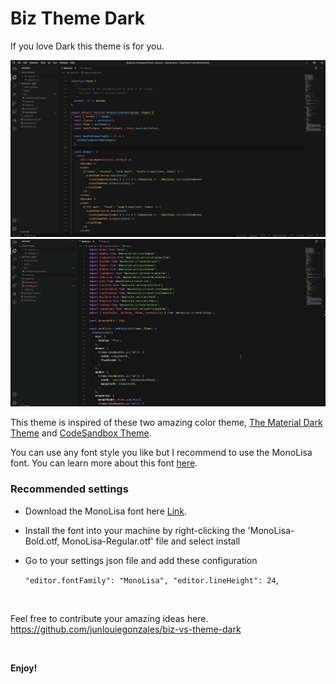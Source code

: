 # Biz Theme Dark

If you love Dark this theme is for you. 

![screenshot](./images/sample-screenshot.PNG)
![demo](./images/demo.gif)

This theme is inspired of these two amazing color theme, [The Material Dark Theme](https://github.com/yuchiu/Default-Material-Dark-Theme) and [CodeSandbox Theme](https://github.com/ngryman/codesandbox-theme).

You can use any font style you like but I recommend to use the MonoLisa font. You can learn more about this font [here](https://www.monolisa.dev/).


### Recommended settings
* Download the MonoLisa font here [Link](https://github.com/stolinski/scott-2020/tree/master/static).
* Install the font into your machine by right-clicking the 'MonoLisa-Bold.otf, MonoLisa-Regular.otf' file and select install 
* Go to your settings json file and add these configuration

    `"editor.fontFamily": "MonoLisa",
    "editor.lineHeight": 24`,


<br />

Feel free to contribute your amazing ideas here. 
https://github.com/junlouiegonzales/biz-vs-theme-dark

<br />

**Enjoy!**
